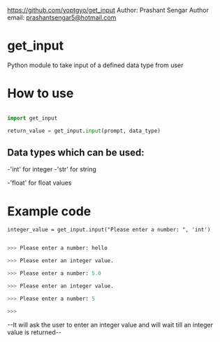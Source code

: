 https://github.com/yoptgyo/get_input
Author: Prashant Sengar
Author email: prashantsengar5@hotmail.com

# get_input
Python module to take input of a defined data type from user


# How to use


```python

import get_input

return_value = get_input.input(prompt, data_type)
```




## Data types which can be used:

  -'int' for integer
  -'str' for string

  -'float' for float values
  
  


# Example code

`integer_value = get_input.input("Please enter a number: ", 'int')`



```python

>>> Please enter a number: hello

>>> Please enter an integer value.

>>> Please enter a number: 5.0

>>> Please enter an integer value.

>>> Please enter a number: 5

>>>

```



--It will ask the user to enter an integer value and will wait till an integer value is returned--

